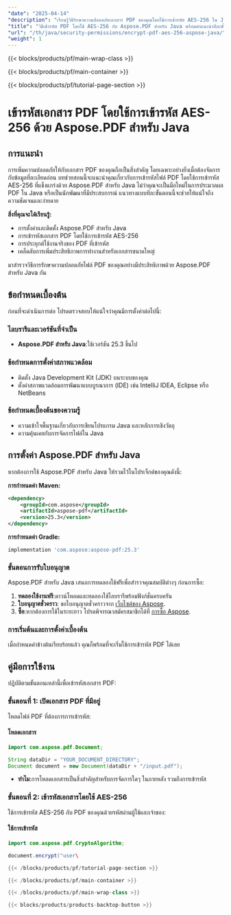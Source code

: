 ```yaml
---
"date": "2025-04-14"
"description": "เรียนรู้วิธีรักษาความปลอดภัยเอกสาร PDF ของคุณโดยใช้การเข้ารหัส AES-256 ใน Java ด้วย Aspose.PDF ปฏิบัติตามคำแนะนำที่ครอบคลุมนี้เพื่อเพิ่มความปลอดภัยให้กับเอกสารและปกป้องข้อมูลที่ละเอียดอ่อน"
"title": "วิธีเข้ารหัส PDF โดยใช้ AES-256 กับ Aspose.PDF สำหรับ Java พร้อมคำแนะนำทีละขั้นตอน"
"url": "/th/java/security-permissions/encrypt-pdf-aes-256-aspose-java/"
"weight": 1
---
```


{{< blocks/products/pf/main-wrap-class >}}

{{< blocks/products/pf/main-container >}}

{{< blocks/products/pf/tutorial-page-section >}}
# เข้ารหัสเอกสาร PDF โดยใช้การเข้ารหัส AES-256 ด้วย Aspose.PDF สำหรับ Java

## การแนะนำ

การเพิ่มความปลอดภัยให้กับเอกสาร PDF ของคุณถือเป็นสิ่งสำคัญ โดยเฉพาะอย่างยิ่งเมื่อต้องจัดการกับข้อมูลที่ละเอียดอ่อน บทช่วยสอนนี้จะแนะนำคุณเกี่ยวกับการเข้ารหัสไฟล์ PDF โดยใช้การเข้ารหัส AES-256 ที่แข็งแกร่งด้วย Aspose.PDF สำหรับ Java ไม่ว่าคุณจะเป็นมือใหม่ในการประมวลผล PDF ใน Java หรือเป็นนักพัฒนาที่มีประสบการณ์ แนวทางแบบทีละขั้นตอนนี้จะช่วยให้แน่ใจถึงความชัดเจนและง่ายดาย

**สิ่งที่คุณจะได้เรียนรู้:**
- การตั้งค่าและติดตั้ง Aspose.PDF สำหรับ Java
- การเข้ารหัสเอกสาร PDF โดยใช้การเข้ารหัส AES-256
- การประยุกต์ใช้งานจริงของ PDF ที่เข้ารหัส
- เคล็ดลับการเพิ่มประสิทธิภาพการทำงานสำหรับเอกสารขนาดใหญ่

มาสำรวจวิธีการรักษาความปลอดภัยไฟล์ PDF ของคุณอย่างมีประสิทธิภาพด้วย Aspose.PDF สำหรับ Java กัน

## ข้อกำหนดเบื้องต้น

ก่อนที่จะดำเนินการต่อ โปรดตรวจสอบให้แน่ใจว่าคุณมีการตั้งค่าต่อไปนี้:

### ไลบรารีและเวอร์ชันที่จำเป็น

- **Aspose.PDF สำหรับ Java**:ใช้เวอร์ชัน 25.3 ขึ้นไป
  

### ข้อกำหนดการตั้งค่าสภาพแวดล้อม

- ติดตั้ง Java Development Kit (JDK) บนระบบของคุณ
- ตั้งค่าสภาพแวดล้อมการพัฒนาแบบบูรณาการ (IDE) เช่น IntelliJ IDEA, Eclipse หรือ NetBeans

### ข้อกำหนดเบื้องต้นของความรู้

- ความเข้าใจพื้นฐานเกี่ยวกับการเขียนโปรแกรม Java และหลักการเชิงวัตถุ
- ความคุ้นเคยกับการจัดการไฟล์ใน Java

## การตั้งค่า Aspose.PDF สำหรับ Java

หากต้องการใช้ Aspose.PDF สำหรับ Java ให้รวมไว้ในโปรเจ็กต์ของคุณดังนี้:

**การกำหนดค่า Maven:**
```xml
<dependency>
    <groupId>com.aspose</groupId>
    <artifactId>aspose-pdf</artifactId>
    <version>25.3</version>
</dependency>
```

**การกำหนดค่า Gradle:**
```gradle
implementation 'com.aspose:aspose-pdf:25.3'
```

### ขั้นตอนการรับใบอนุญาต

Aspose.PDF สำหรับ Java เสนอการทดลองใช้ฟรีเพื่อสำรวจคุณสมบัติต่างๆ ก่อนการซื้อ:
1. **ทดลองใช้งานฟรี**:ดาวน์โหลดและทดลองใช้ไลบรารีพร้อมฟังก์ชั่นครบครัน
2. **ใบอนุญาตชั่วคราว**: ขอใบอนุญาตชั่วคราวจาก [เว็บไซต์ของ Aspose](https://purchase-aspose.com/temporary-license/).
3. **ซื้อ**:หากต้องการใช้ในระยะยาว โปรดพิจารณาสมัครสมาชิกได้ที่ [การซื้อ Aspose](https://purchase-aspose.com/buy).

### การเริ่มต้นและการตั้งค่าเบื้องต้น

เมื่อกำหนดค่าข้างต้นเรียบร้อยแล้ว คุณก็พร้อมที่จะเริ่มใช้การเข้ารหัส PDF ได้เลย

## คู่มือการใช้งาน

ปฏิบัติตามขั้นตอนเหล่านี้เพื่อเข้ารหัสเอกสาร PDF:

### ขั้นตอนที่ 1: เปิดเอกสาร PDF ที่มีอยู่

โหลดไฟล์ PDF ที่ต้องการการเข้ารหัส:

#### โหลดเอกสาร
```java
import com.aspose.pdf.Document;

String dataDir = "YOUR_DOCUMENT_DIRECTORY";
Document document = new Document(dataDir + "/input.pdf");
```
- **ทำไม**:การโหลดเอกสารเป็นสิ่งสำคัญสำหรับการจัดการใดๆ ในภายหลัง รวมถึงการเข้ารหัส

### ขั้นตอนที่ 2: เข้ารหัสเอกสารโดยใช้ AES-256

ใช้การเข้ารหัส AES-256 กับ PDF ของคุณด้วยรหัสผ่านผู้ใช้และเจ้าของ:

#### ใช้การเข้ารหัส
```java
import com.aspose.pdf.CryptoAlgorithm;

document.encrypt("user\

{{< /blocks/products/pf/tutorial-page-section >}}

{{< /blocks/products/pf/main-container >}}

{{< /blocks/products/pf/main-wrap-class >}}

{{< blocks/products/products-backtop-button >}}